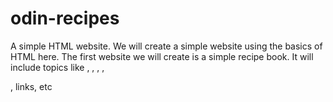 # odin-recipes
A simple HTML website.
We will create a simple website using the basics of HTML here.
The first website we will create is a simple recipe book.
It will include topics like <html>, <head>, <body>, <h1-h6>, <p>, links, etc